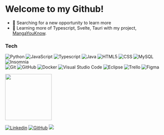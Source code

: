 
# Welcome to my Github!
- 💼 Searching for a new opportunity to learn more
- 🌱 Learning more of Typescript, Svelte, Tauri with my project, [MangaYouKnow](https://github.com/manga-you-know/desktop).

<h3>Tech</h3>

![Python](https://img.shields.io/badge/-Python-333333?style=flat&logo=python)
![JavaScript](https://img.shields.io/badge/-JavaScript-333333?style=flat&logo=javascript)
![Typescript](https://img.shields.io/badge/-Typescript-333333?style=flat&logo=typescript) 
![Java](https://img.shields.io/badge/-Java-333333?style=flat&logo=Java&logoColor=007396)
![HTML5](https://img.shields.io/badge/-HTML5-333333?style=flat&logo=HTML5)
![CSS](https://img.shields.io/badge/-CSS-333333?style=flat&logo=CSS3&logoColor=1572B6)
![MySQL](https://img.shields.io/badge/-MySQL-333333?style=flat&logo=mysql)
![Insomnia](https://img.shields.io/badge/-Insomnia-333333?style=flat&logo=insomnia)<br>
![Git](https://img.shields.io/badge/-Git-333333?style=flat&logo=git)
![GitHub](https://img.shields.io/badge/-GitHub-333333?style=flat&logo=github)
![Docker](https://img.shields.io/badge/-Docker-333333?style=flat&logo=docker)
![Visual Studio Code](https://img.shields.io/badge/-Visual%20Studio%20Code-333333?style=flat&logo=visual-studio-code&logoColor=007ACC)
![Eclipse](https://img.shields.io/badge/-Eclipse-333333?style=flat&logo=eclipse-ide&logoColor=2C2255)
![Trello](https://img.shields.io/badge/-Trello-333333?style=flat&logo=trello&logoColor=007ACC)
![Figma](https://img.shields.io/badge/-Figma-333333?style=flat&logo=figma&logoColor=007ACC)

<a href="https://github.com/ReiLoko4">
  <img height="150rem" src="https://github-readme-stats.vercel.app/api?username=ReiLoko4&theme=dracula&show_icons=true" />
</a>


[![Linkedin](https://img.shields.io/badge/-thiagovianavargas-blue?style=flat-square&logo=Linkedin&logoColor=white&link=https://www.linkedin.com/in/thiagovianavargas/)](https://www.linkedin.com/in/thiagovianavargas/)
[![GitHub](https://img.shields.io/github/followers/ReiLoko4?label=follow&style=social)](https://github.com/ReiLoko4)
![](https://komarev.com/ghpvc/?username=ReiLoko4&color=006bed)



